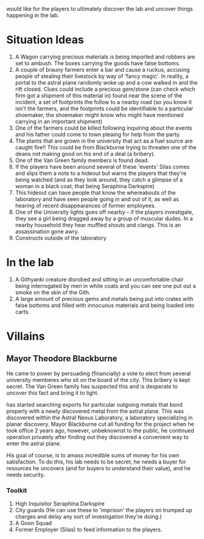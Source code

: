 would like for the players to ultimately discover the lab and uncover things happening in the lab.

# Situation Ideas

1. A Wagon carrying precious materials is being imported and robbers are set to ambush. The boxes carrying the goods have false bottoms.
1. A couple of brauny farmers enter a bar and cause a ruckus, accusing people of stealing their livestock by way of 'fancy magic'. In reality, a portal to the astral plane randomly woke up and a cow walked in and the rift closed. Clues could include a precious gem/stone (can check which firm got a shipment of this material in) found near the scene of the incident, a set of footprints the follow to a nearby road (so you know it isn't the farmers, and the footprints could be identifiable to a particular shoemaker, the shoemaker might know who might have mentioned carrying in an important shipment)
1. One of the farmers could be killed following inquiring about the events and his father could come to town pleaing for help from the party.
1. The plants that are grown in the university that act as a fuel source are caught fire!! This could be from Blackburne trying to threaten one of the deans not making good on his end of a deal (a bribery).
1. One of the Van Green family members is found dead.
1. If the players have been around several of these 'events' Silas comes and slips them a note to a hideout but warns the players that they're being watched (and as they look around, they catch a glimpse of a woman in a black coat, that being Seraphina Darkspire)
1. This hideout can have people that know the whereabouts of the laboratory and have seen people going in and out of it, as well as hearing of recent disappearances of former employees.
1. One of the University lights goes off nearby - if the players investigate, they see a girl being dragged away by a group of muscular dudes. In a nearby household they hear muffled shouts and clangs. This is an assassination gone awry. 
1. Constructs outside of the laboratory

# In the lab

1. A Githyanki creature disrobed and sitting in an uncomfortable chair being interrogated by men in white coats and you can see one put out a smoke on the skin of the Gith.
1. A large amount of precious gems and metals being put into crates with false bottoms and filled with innocuous materials and being loaded into carts.

# Villains

## Mayor Theodore Blackburne 

He came to power by persuading (financially) a vote to elect from several university memberes who sit on the board of the city. This bribery is kept secret. The Van Green family has suspected this and is desperate to uncover this fact and bring it to light.

has started searching exports for particular outgoing metals that bond properly with a newly discovered metal from the astral plane. This was discovered within the Astral Nexus Laboratory, a laboratory specializing in planar discovery. Mayor Blackburne cut all funding for the project when he took office 2 years ago, however, unbeknownst to the public, he continued operation privately after finding out they discovered a convenient way to enter the astral plane.

His goal of course, is to amass incredible sums of money for his own satisfaction. To do this, his lab needs to be secret, he needs a buyer for resources he uncovers (and for buyers to understand their value), and he needs security.

### Toolkit

1. High Inquisitor Seraphina Darkspire
1. City guards (He can use these to 'imprison' the players on trumped up charges and delay any sort of investigation they're doing.)
1. A Goon Squad
1. Former Employer (Silas) to feed information to the players.